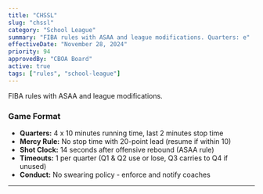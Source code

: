 ```yaml
---
title: "CHSSL"
slug: "chssl"
category: "School League"
summary: "FIBA rules with ASAA and league modifications. Quarters: e"
effectiveDate: "November 28, 2024"
priority: 94
approvedBy: "CBOA Board"
active: true
tags: ["rules", "school-league"]
---
```



FIBA rules with ASAA and league modifications.

### Game Format
- **Quarters:** 4 x 10 minutes running time, last 2 minutes stop time
- **Mercy Rule:** No stop time with 20-point lead (resume if within 10)
- **Shot Clock:** 14 seconds after offensive rebound (ASAA rule)
- **Timeouts:** 1 per quarter (Q1 & Q2 use or lose, Q3 carries to Q4 if unused)
- **Conduct:** No swearing policy - enforce and notify coaches

---